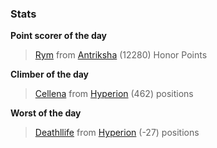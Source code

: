 

### Stats

**Point scorer of the day**
>[Rym](/#/character/Antriksha/863883) from [Antriksha](/#/ranking/Antriksha)  (12280) Honor Points


**Climber of the day**
>[Cellena](/#/character/Hyperion/142989) from [Hyperion](/#/ranking/Hyperion)  (462) positions


**Worst of the day**
>[Deathllife](/#/character/Hyperion/799019) from [Hyperion](/#/ranking/Hyperion)  (-27) positions



